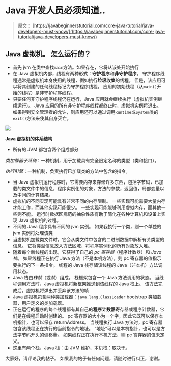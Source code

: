 # Java 开发人员必须知道..

> 原文： [https://javabeginnerstutorial.com/core-java-tutorial/java-developers-must-know/](https://javabeginnerstutorial.com/core-java-tutorial/java-developers-must-know/)

## Java 虚拟机。 怎么运行的？

*   首先 jvm 在类中查找`main`方法。如果存在，它将从该处开始执行
*   在 Java 虚拟机内部，线程有两种形式：**守护程序**和**非守护程序**。 守护程序线程通常是虚拟机本身使用的线程，例如执行**垃圾收集**的线程。 但是，该应用可以将其创建的任何线程标记为守护程序线程。 应用的初始线程（从`main()`开始的线程）是非守护程序线程。
*   只要任何非守护程序线程仍在运行，Java 应用就会继续执行（虚拟机实例继续运行）。 Java 应用的所有非守护程序线程都终止时，虚拟机实例将退出。 如果得到安全管理者的允许，则应用还可以通过调用`Runtime`或`System`类的`exit()`方法来使其自身灭亡。


![](img/84ced9a2cb730f97cce54806e6a7946b.png)

**Java 虚拟机的体系结构**

*   所有的 JVM 都包含两个组成部分

*类加载器子系统*：一种机制，用于加载具有完全限定名称的类型（类和接口）。

*执行引擎*：一种机制，负责执行已加载类的方法中包含的指令。

*   当 Java 虚拟机运行程序时，它需要内存来存储许多东西，包括字节码，已加载的类文件中的信息，程序实例化的对象，方法的参数，返回值，局部变量以及中间的计算结果。
*   虚拟机的不同实现可能具有非常不同的内存限制。 一些实现可能需要大量内存才能工作，而其他实现可能很少。 一些实现可能能够利用虚拟内存，而其他一些则不能。 运行时数据区规范的抽象性质有助于简化在各种计算机和设备上实现 Java 虚拟机的过程。
*   不同的 Java 程序具有不同的 jvm 实例。 如果我执行一个类，则一个单独的 jvm 实例将处理该类
*   当虚拟机加载类文件时，它会从类文件中包含的二进制数据中解析有关类型的信息。 它将类型信息放入方法区域，将程序实例化的所有对象放入堆。
*   随着每个新线程的出现，它获得了自己的 *pc 寄存器*（程序计数器）和 *Java 栈*。 如果线程正在执行 Java 方法（不是本机方法），则 pc 寄存器的值指示要执行的下一条指令。 线程的 Java 栈存储该线程的 Java（非本机）方法调用状态。
*   Java 栈由*栈帧*（或*帧*）组成。 栈框架包含一个 Java 方法调用的状态。 当线程调用方法时，Java 虚拟机将新框架推送到该线程的 Java 栈上。 该方法完成后，虚拟机将弹出并丢弃该方法的帧
*   Java 虚拟机包含两种类加载器：`java.lang.ClassLoader` bootstrap 类加载器，用户定义的类加载器。
*   正在运行的程序的每个线程都有其自己的**程序计数器**寄存器或程序计数器，它们是在线程启动时创建的。 pc 寄存器的大小为一个字，因此它既可以保存本机指针，也可以保存 returnAddress。 当线程执行 Java 方法时，pc 寄存器包含该线程正在执行的当前指令的地址。 “地址”可以是本机指针，也可以是方法字节码开头的偏移量。 如果线程正在执行本机方法，则 pc 寄存器的值未定义。
*   这里有两个栈，Java 栈：由 JVM 维护，本机栈：取决于。

大家好，请评论我的帖子。 如果我的帖子有任何问题，请随时进行纠正，谢谢。
